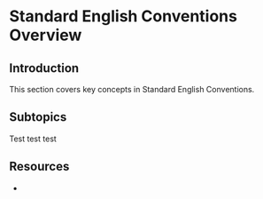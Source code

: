 # Standard English Conventions Overview

## Introduction

This section covers key concepts in Standard English Conventions.

## Subtopics

Test test test

## Resources

- 

